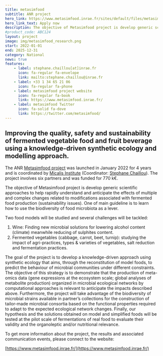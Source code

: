 ```yaml
---
title: metasimfood
subtitle: ANR project
hero_link: https://www.metasimfood.inrae.fr/sites/default/files/metasimfood/documents/INRAE-Postdoctoral-Offer-Synthetic-Ecology-2023_final.pdf
hero_link_text: Apply now
description: The objective of Metasimfood project is develop generic scientific approaches to help rapidly understand and anticipate the effects of multiple and complex changes related to modifications associated with fermented food production (sustainability issues).
#product_code: ABC124
layout: project
image: img/metasimfood_research.png
start: 2022-01-01
end: 2025-12-31
category: National
news: true
features:
    - label: stephane.chaillou[at]inrae.fr
      icon: fa-regular fa-envelope
      link: mailto:stephane.chaillou@inrae.fr
    - label: +33 1 34 65 21 06
      icon: fa-regular fa-phone
    - label: metasimfood project website
      icon: fa-regular fa-book
      link: https://www.metasimfood.inrae.fr/
    - label: metasimfood Twitter
      icon: fa-solid fa-dove
      link: https://twitter.com/metasimfood/
---
```


## Improving the quality, safety and sustainability of fermented vegetable food and fruit beverage using a knowledge-driven synthetic ecology and modelling approach.

The ANR [Metasimfood project](https://www.metasimfood.inrae.fr/) was launched in January 2022 for 4 years and is coordinated by [Micalis Institute](https://www.micalis.fr/micalis_eng/) (Coordinator: [Stephane Chaillou](https://www.linkedin.com/in/stephanechaillou/)). The project involves six partners and was funded for 770 k€.

The objective of Metasimfood project is develop generic scientific approaches to help rapidly understand and anticipate the effects of multiple and complex changes related to modifications associated with fermented food production (sustainability issues). One of main guideline is to learn how to use the biodiversity of food microbiota as a lever.


Two food models will be studied and several challenges will be tackled:

1. Wine: Finding new microbial solutions for lowering alcohol content (climate) meanwhile reducing of sulphites content.
2. Fermented vegetables (cabbage, carrot, beet, turnip): studying the impact of agri-practices, types & varieties of vegetables, salt reduction and fermentation practices.

The goal of the project is to develop a knowledge-driven approach using synthetic ecology that aims, through the reconstitution of model foods, to predict the behaviour of microbial communities under different constraints. The objective of this strategy is to demonstrate that the production of meta-omics data (gene expressions at the ecosystem scale; global analyses of metabolite production) organized in microbial ecological networks by computational approaches is relevant to anticipate the impacts described above. Furthermore, the project will take advantage of the biodiversity of microbial strains available in partner’s collections for the construction of tailor-made microbial consortia based on the functional properties required to adapt to the expected ecological network changes. Finally, our hypothesis and the solutions obtained on model and simplified foods will be tested at the pilot scale of fermentations of real food to evaluate their validity and the organoleptic and/or nutritional relevance.

To get more information about the project, the results and associated communication events, please connect to the website:

[https://www.metasimfood.inrae.fr/](https://www.metasimfood.inrae.fr/)




